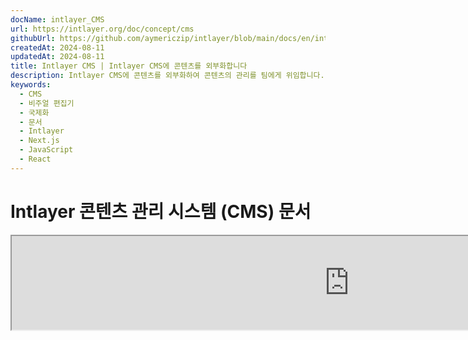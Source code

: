 ```yaml
---
docName: intlayer_CMS
url: https://intlayer.org/doc/concept/cms
githubUrl: https://github.com/aymericzip/intlayer/blob/main/docs/en/intlayer_CMS.md
createdAt: 2024-08-11
updatedAt: 2024-08-11
title: Intlayer CMS | Intlayer CMS에 콘텐츠를 외부화합니다
description: Intlayer CMS에 콘텐츠를 외부화하여 콘텐츠의 관리를 팀에게 위임합니다.
keywords:
  - CMS
  - 비주얼 편집기
  - 국제화
  - 문서
  - Intlayer
  - Next.js
  - JavaScript
  - React
---
```


# Intlayer 콘텐츠 관리 시스템 (CMS) 문서

<iframe title="Visual Editor + CMS for Your Web App: Intlayer Explained" class="m-auto aspect-[16/9] w-full overflow-hidden rounded-lg border-0" allow="autoplay; gyroscope;" loading="lazy" width="1080" height="auto" src="https://www.youtube.com/embed/UDDTnirwi_4?autoplay=0&amp;origin=http://intlayer.org&amp;controls=0&amp;rel=1"/>

Intlayer CMS는 Intlayer 프로젝트의 콘텐츠를 외부화할 수 있는 애플리케이션입니다.

이를 위해 Intlayer는 '원격 사전'이라는 개념을 도입합니다.

![Intlayer CMS 인터페이스](https://github.com/aymericzip/intlayer/blob/main/docs/assets/CMS.png)

## 원격 사전 이해하기

Intlayer는 '로컬' 사전과 '원격' 사전을 구분합니다.

- '로컬' 사전은 Intlayer 프로젝트에서 선언된 사전입니다. 버튼 선언 파일이나 네비게이션 바와 같은 것들입니다. 이 경우 콘텐츠를 외부화하는 것은 큰 의미가 없는데, 이는 이 콘텐츠가 자주 변경되지 않을 것이기 때문입니다.

- '원격' 사전은 Intlayer CMS를 통해 관리되는 사전입니다. 이는 팀이 웹사이트에서 직접 콘텐츠를 관리할 수 있도록 하거나, A/B 테스트 기능 및 SEO 자동 최적화를 사용하는 데 유용할 수 있습니다.

## 비주얼 에디터 vs CMS

[Intlayer 비주얼](https://github.com/aymericzip/intlayer/blob/main/docs/ko/intlayer_visual_editor.md) 에디터는 로컬 사전을 위한 비주얼 에디터에서 콘텐츠를 관리할 수 있는 도구입니다. 변경이 이루어지면 콘텐츠는 코드베이스에서 대체됩니다. 이는 애플리케이션이 다시 빌드되고 페이지가 새 콘텐츠를 표시하기 위해 다시 로드된다는 것을 의미합니다.

반면, Intlayer CMS는 원격 사전을 위한 비주얼 에디터에서 콘텐츠를 관리할 수 있는 도구입니다. 변경이 이루어지면 콘텐츠는 **코드베이스에 영향을 미치지 않습니다.** 그리고 웹사이트는 변경된 콘텐츠를 자동으로 표시합니다.

## 통합

패키지 설치 방법에 대한 자세한 내용은 아래 관련 섹션을 참조하세요:

### Next.js와 통합

Next.js와의 통합에 대해서는 [설치 가이드](https://github.com/aymericzip/intlayer/blob/main/docs/ko/intlayer_with_nextjs_15.md)를 참조하세요.

### Create React App과 통합

Create React App과의 통합에 대해서는 [설치 가이드](https://github.com/aymericzip/intlayer/blob/main/docs/ko/intlayer_with_create_react_app.md)를 참조하세요.

### Vite + React와 통합

Vite + React와의 통합에 대해서는 [설치 가이드](https://github.com/aymericzip/intlayer/blob/main/docs/ko/intlayer_with_vite+react.md)를 참조하세요.

## 설정

Intlayer 설정 파일에서 CMS 설정을 사용자 정의할 수 있습니다:

```typescript fileName="intlayer.config.ts" codeFormat="typescript"
import type { IntlayerConfig } from "intlayer";

const config: IntlayerConfig = {
  // ... 다른 설정
  editor: {
    /**
     * 필수
     *
     * 애플리케이션의 URL입니다.
     * 이는 비주얼 에디터가 타겟팅하는 URL입니다.
     */
    applicationURL: process.env.INTLAYER_APPLICATION_URL,

    /**
     * 필수
     *
     * 클라이언트 ID와 클라이언트 비밀 키는 에디터를 활성화하는 데 필요합니다.
     * 이는 콘텐츠를 편집하는 사용자를 식별할 수 있도록 합니다.
     * Intlayer 대시보드 - 프로젝트(https://intlayer.org/dashboard/projects)에서 새 클라이언트를 생성하여 얻을 수 있습니다.
     * clientId: process.env.INTLAYER_CLIENT_ID,
     * clientSecret: process.env.INTLAYER_CLIENT_SECRET,
     */
    clientId: process.env.INTLAYER_CLIENT_ID,
    clientSecret: process.env.INTLAYER_CLIENT_SECRET,

    /**
     * 선택 사항
     *
     * Intlayer CMS를 자체 호스팅하는 경우 CMS의 URL을 설정할 수 있습니다.
     *
     * Intlayer CMS의 URL입니다.
     * 기본값은 https://intlayer.org로 설정됩니다.
     */
    cmsURL: process.env.INTLAYER_CMS_URL,

    /**
     * 선택 사항
     *
     * Intlayer CMS를 자체 호스팅하는 경우 백엔드의 URL을 설정할 수 있습니다.
     *
     * Intlayer CMS의 URL입니다.
     * 기본값은 https://back.intlayer.org로 설정됩니다.
     */
    backendURL: process.env.INTLAYER_BACKEND_URL,
  },
};

export default config;
```

```javascript fileName="intlayer.config.mjs" codeFormat="esm"
/** @type {import('intlayer').IntlayerConfig} */
const config = {
  // ... 다른 설정
  editor: {
    /**
     * 필수
     *
     * 애플리케이션의 URL입니다.
     * 이는 비주얼 에디터가 타겟팅하는 URL입니다.
     */
    applicationURL: process.env.INTLAYER_APPLICATION_URL,

    /**
     * 필수
     *
     * 클라이언트 ID와 클라이언트 비밀 키는 에디터를 활성화하는 데 필요합니다.
     * 이는 콘텐츠를 편집하는 사용자를 식별할 수 있도록 합니다.
     * Intlayer 대시보드 - 프로젝트(https://intlayer.org/dashboard/projects)에서 새 클라이언트를 생성하여 얻을 수 있습니다.
     * clientId: process.env.INTLAYER_CLIENT_ID,
     * clientSecret: process.env.INTLAYER_CLIENT_SECRET,
     */
    clientId: process.env.INTLAYER_CLIENT_ID,
    clientSecret: process.env.INTLAYER_CLIENT_SECRET,

    /**
     * 선택 사항
     *
     * Intlayer CMS를 자체 호스팅하는 경우 CMS의 URL을 설정할 수 있습니다.
     *
     * Intlayer CMS의 URL입니다.
     * 기본값은 https://intlayer.org로 설정됩니다.
     */
    cmsURL: process.env.INTLAYER_CMS_URL,

    /**
     * 선택 사항
     *
     * Intlayer CMS를 자체 호스팅하는 경우 백엔드의 URL을 설정할 수 있습니다.
     *
     * Intlayer CMS의 URL입니다.
     * 기본값은 https://back.intlayer.org로 설정됩니다.
     */
    backendURL: process.env.INTLAYER_BACKEND_URL,
  },
};

export default config;
```

```javascript fileName="intlayer.config.cjs" codeFormat="commonjs"
/** @type {import('intlayer').IntlayerConfig} */
const config = {
  // ... 다른 설정
  editor: {
    /**
     * 필수
     *
     * 애플리케이션의 URL입니다.
     * 이는 비주얼 에디터가 타겟팅하는 URL입니다.
     */
    applicationURL: process.env.INTLAYER_APPLICATION_URL,

    /**
     * 필수
     *
     * 클라이언트 ID와 클라이언트 비밀 키는 에디터를 활성화하는 데 필요합니다.
     * 이는 콘텐츠를 편집하는 사용자를 식별할 수 있도록 합니다.
     * Intlayer 대시보드 - 프로젝트(https://intlayer.org/dashboard/projects)에서 새 클라이언트를 생성하여 얻을 수 있습니다.
     * clientId: process.env.INTLAYER_CLIENT_ID,
     * clientSecret: process.env.INTLAYER_CLIENT_SECRET,
     */
    clientId: process.env.INTLAYER_CLIENT_ID,
    clientSecret: process.env.INTLAYER_CLIENT_SECRET,

    /**
     * 선택 사항
     *
     * Intlayer CMS를 자체 호스팅하는 경우 CMS의 URL을 설정할 수 있습니다.
     *
     * Intlayer CMS의 URL입니다.
     * 기본값은 https://intlayer.org로 설정됩니다.
     */
    cmsURL: process.env.INTLAYER_CMS_URL,

    /**
     * 선택 사항
     *
     * Intlayer CMS를 자체 호스팅하는 경우 백엔드의 URL을 설정할 수 있습니다.
     *
     * Intlayer CMS의 URL입니다.
     * 기본값은 https://back.intlayer.org로 설정됩니다.
     */
    backendURL: process.env.INTLAYER_BACKEND_URL,
  },
};

module.exports = config;
```

> 클라이언트 ID와 클라이언트 비밀 키가 없는 경우, [Intlayer 대시보드 - 프로젝트](https://intlayer.org/dashboard/projects)에서 새 클라이언트를 생성하여 얻을 수 있습니다.

> 사용 가능한 모든 매개변수를 보려면 [설정 문서](https://github.com/aymericzip/intlayer/blob/main/docs/ko/configuration.md)를 참조하세요.

## CMS 사용하기

### 설정 푸시하기

Intlayer CMS를 설정하려면 [intlayer CLI](https://github.com/aymericzip/intlayer/tree/main/docs/ko/intlayer_cli.md) 명령어를 사용할 수 있습니다.

```bash
npx intlayer config push
```

> `intlayer.config.ts` 설정 파일에서 환경 변수를 사용하는 경우, `--env` 인수를 사용하여 원하는 환경을 지정할 수 있습니다:

```bash
npx intlayer config push --env production
```

이 명령은 설정을 Intlayer CMS에 업로드합니다.

### 사전 푸시하기

로컬 사전을 원격 사전으로 변환하려면 [intlayer CLI](https://github.com/aymericzip/intlayer/tree/main/docs/ko/intlayer_cli.md) 명령어를 사용할 수 있습니다.

```bash
npx intlayer dictionary push -d my-first-dictionary-key
```

> `intlayer.config.ts` 설정 파일에서 환경 변수를 사용하는 경우, `--env` 인수를 사용하여 원하는 환경을 지정할 수 있습니다:

```bash
npx intlayer dictionary push -d my-first-dictionary-key --env production
```

이 명령은 초기 콘텐츠 사전을 업로드하여 Intlayer 플랫폼을 통해 비동기적으로 가져오고 편집할 수 있도록 만듭니다.

### 사전 편집하기

그런 다음 [Intlayer CMS](https://intlayer.org/dashboard/content)에서 사전을 보고 관리할 수 있습니다.

## 핫 리로딩

Intlayer CMS는 변경 사항이 감지되면 사전을 핫 리로드할 수 있습니다.

핫 리로딩 없이 새 콘텐츠를 표시하려면 애플리케이션을 다시 빌드해야 합니다.

[`hotReload`](https://intlayer.org/doc/concept/configuration#editor-configuration) 설정을 활성화하면 변경된 콘텐츠가 감지될 때 애플리케이션이 자동으로 업데이트된 콘텐츠를 대체합니다.

```typescript fileName="intlayer.config.ts" codeFormat="typescript"
import type { IntlayerConfig } from "intlayer";

const config: IntlayerConfig = {
  // ... 다른 설정
  editor: {
    // ... 다른 설정

    /**
     * 애플리케이션이 변경 사항이 감지될 때 로컬 설정을 핫 리로드해야 하는지 여부를 나타냅니다.
     * 예를 들어, 새 사전이 추가되거나 업데이트되면 애플리케이션이 페이지에 표시할 콘텐츠를 업데이트합니다.
     *
     * 핫 리로딩은 서버와의 지속적인 연결이 필요하기 때문에 `enterprise` 플랜의 클라이언트만 사용할 수 있습니다.
     *
     * 기본값: false
     */
    hotReload: true,
  },
};

export default config;
```

```javascript fileName="intlayer.config.mjs" codeFormat="esm"
/** @type {import('intlayer').IntlayerConfig} */
const config = {
  // ... 다른 설정
  editor: {
    // ... 다른 설정

    /**
     * 애플리케이션이 변경 사항이 감지될 때 로컬 설정을 핫 리로드해야 하는지 여부를 나타냅니다.
     * 예를 들어, 새 사전이 추가되거나 업데이트되면 애플리케이션이 페이지에 표시할 콘텐츠를 업데이트합니다.
     *
     * 핫 리로딩은 서버와의 지속적인 연결이 필요하기 때문에 `enterprise` 플랜의 클라이언트만 사용할 수 있습니다.
     *
     * 기본값: false
     */
    hotReload: true,
  },
};

export default config;
```

```javascript fileName="intlayer.config.cjs" codeFormat="commonjs"
/** @type {import('intlayer').IntlayerConfig} */
const config = {
  // ... 다른 설정
  editor: {
    // ... 다른 설정

    /**
     * 애플리케이션이 변경 사항이 감지될 때 로컬 설정을 핫 리로드해야 하는지 여부를 나타냅니다.
     * 예를 들어, 새 사전이 추가되거나 업데이트되면 애플리케이션이 페이지에 표시할 콘텐츠를 업데이트합니다.
     *
     * 핫 리로딩은 서버와의 지속적인 연결이 필요하기 때문에 `enterprise` 플랜의 클라이언트만 사용할 수 있습니다.
     *
     * 기본값: false
     */
    hotReload: true,
  },
};

module.exports = config;
```

핫 리로딩은 서버 및 클라이언트 측 모두에서 콘텐츠를 대체합니다.

- 서버 측에서는 애플리케이션 프로세스가 `.intlayer/dictionaries` 디렉토리에 쓰기 권한이 있는지 확인해야 합니다.
- 클라이언트 측에서는 핫 리로딩을 통해 페이지를 다시 로드하지 않고도 브라우저에서 콘텐츠를 핫 리로드할 수 있습니다. 그러나 이 기능은 클라이언트 컴포넌트에서만 사용할 수 있습니다.

> 핫 리로딩은 `EventListener`를 사용하여 서버와의 지속적인 연결이 필요하기 때문에 `enterprise` 플랜의 클라이언트만 사용할 수 있습니다.

## 디버그

CMS에서 문제가 발생한 경우 다음을 확인하세요:

- 애플리케이션이 실행 중인지 확인합니다.

- Intlayer 설정 파일에서 [`editor`](https://intlayer.org/doc/concept/configuration#editor-configuration) 설정이 올바르게 설정되었는지 확인합니다.

  - 필수 필드:
    - 애플리케이션 URL은 에디터 설정(`applicationURL`)에 설정한 URL과 일치해야 합니다.
    - CMS URL

- 프로젝트 설정이 Intlayer CMS에 푸시되었는지 확인합니다.

- 비주얼 에디터는 iframe을 사용하여 웹사이트를 표시합니다. 웹사이트의 콘텐츠 보안 정책(CSP)이 CMS URL을 `frame-ancestors`로 허용하는지 확인하세요(기본값: 'https://intlayer.org'). 에디터 콘솔에서 오류를 확인하세요.
